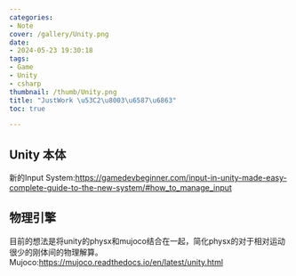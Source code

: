 ```yaml
---
categories:
- Note
cover: /gallery/Unity.png
date:
- 2024-05-23 19:30:18
tags:
- Game
- Unity
- csharp
thumbnail: /thumb/Unity.png
title: "JustWork \u53C2\u8003\u6587\u6863"
toc: true

---
```

## Unity 本体
新的Input System:https://gamedevbeginner.com/input-in-unity-made-easy-complete-guide-to-the-new-system/#how_to_manage_input

## 物理引擎
目前的想法是将unity的physx和mujoco结合在一起，简化physx的对于相对运动很少的刚体间的物理解算。
Mujoco:https://mujoco.readthedocs.io/en/latest/unity.html